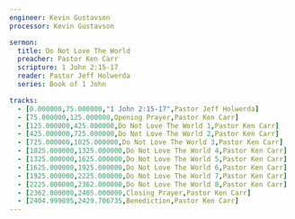 ```yaml
---
engineer: Kevin Gustavson
processor: Kevin Gustavson

sermon:
  title: Do Not Love The World
  preacher: Pastor Ken Carr
  scripture: 1 John 2:15-17
  reader: Pastor Jeff Holwerda
  series: Book of 1 John

tracks:
  - [0.000000,75.000000,"1 John 2:15-17",Pastor Jeff Holwerda]
  - [75.000000,125.000000,Opening Prayer,Pastor Ken Carr]
  - [125.000000,425.000000,Do Not Love The World 1,Pastor Ken Carr]
  - [425.000000,725.000000,Do Not Love The World 2,Pastor Ken Carr]
  - [725.000000,1025.000000,Do Not Love The World 3,Pastor Ken Carr]
  - [1025.000000,1325.000000,Do Not Love The World 4,Pastor Ken Carr]
  - [1325.000000,1625.000000,Do Not Love The World 5,Pastor Ken Carr]
  - [1625.000000,1925.000000,Do Not Love The World 6,Pastor Ken Carr]
  - [1925.000000,2225.000000,Do Not Love The World 7,Pastor Ken Carr]
  - [2225.000000,2362.000000,Do Not Love The World 8,Pastor Ken Carr]
  - [2362.000000,2405.000000,Closing Prayer,Pastor Ken Carr]
  - [2404.999895,2429.706735,Benediction,Pastor Ken Carr]
---
```

